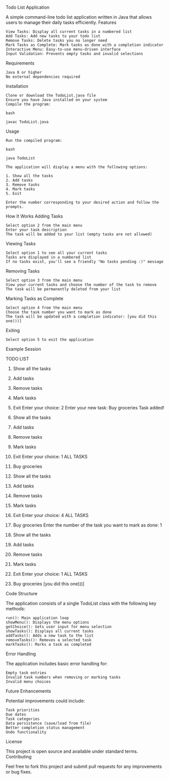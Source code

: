 Todo List Application

A simple command-line todo list application written in Java that allows users to manage their daily tasks efficiently.
Features

    View Tasks: Display all current tasks in a numbered list
    Add Tasks: Add new tasks to your todo list
    Remove Tasks: Delete tasks you no longer need
    Mark Tasks as Complete: Mark tasks as done with a completion indicator
    Interactive Menu: Easy-to-use menu-driven interface
    Input Validation: Prevents empty tasks and invalid selections

Requirements

    Java 8 or higher
    No external dependencies required

Installation

    Clone or download the TodoList.java file
    Ensure you have Java installed on your system
    Compile the program:

    bash

    javac TodoList.java

Usage

    Run the compiled program:

    bash

    java TodoList

    The application will display a menu with the following options:

    1. Show all the tasks
    2. Add tasks
    3. Remove tasks
    4. Mark tasks
    5. Exit

    Enter the number corresponding to your desired action and follow the prompts.

How It Works
Adding Tasks

    Select option 2 from the main menu
    Enter your task description
    The task will be added to your list (empty tasks are not allowed)

Viewing Tasks

    Select option 1 to see all your current tasks
    Tasks are displayed in a numbered list
    If no tasks exist, you'll see a friendly "No tasks pending :)" message

Removing Tasks

    Select option 3 from the main menu
    View your current tasks and choose the number of the task to remove
    The task will be permanently deleted from your list

Marking Tasks as Complete

    Select option 4 from the main menu
    Choose the task number you want to mark as done
    The task will be updated with a completion indicator: [you did this one)))]

Exiting

    Select option 5 to exit the application

Example Session

TODO LIST
1. Show all the tasks
2. Add tasks
3. Remove tasks
4. Mark tasks
5. Exit
Enter your choice: 2
Enter your new task: 
Buy groceries
Task added!

1. Show all the tasks
2. Add tasks
3. Remove tasks
4. Mark tasks
5. Exit
Enter your choice: 1
ALL TASKS
1. Buy groceries

1. Show all the tasks
2. Add tasks
3. Remove tasks
4. Mark tasks
5. Exit
Enter your choice: 4
ALL TASKS
1. Buy groceries
Enter the number of the task you want to mark as done: 
1

1. Show all the tasks
2. Add tasks
3. Remove tasks
4. Mark tasks
5. Exit
Enter your choice: 1
ALL TASKS
1. Buy groceries [you did this one)))]

Code Structure

The application consists of a single TodoList class with the following key methods:

    run(): Main application loop
    showMenu(): Displays the menu options
    getChoice(): Gets user input for menu selection
    showTasks(): Displays all current tasks
    addTasks(): Adds a new task to the list
    removeTasks(): Removes a selected task
    markTasks(): Marks a task as completed

Error Handling

The application includes basic error handling for:

    Empty task entries
    Invalid task numbers when removing or marking tasks
    Invalid menu choices

Future Enhancements

Potential improvements could include:

    Task priorities
    Due dates
    Task categories
    Data persistence (save/load from file)
    Better completion status management
    Undo functionality

License

This project is open source and available under standard terms.
Contributing

Feel free to fork this project and submit pull requests for any improvements or bug fixes.
